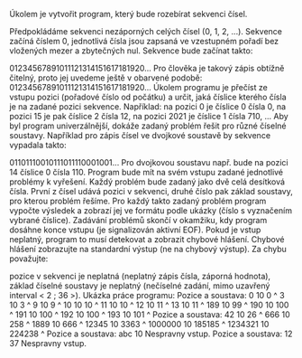 Úkolem je vytvořit program, který bude rozebírat sekvenci čísel.

Předpokládáme sekvenci nezáporných celých čísel (0, 1, 2, ...). Sekvence začíná číslem 0, jednotlivá čísla jsou zapsaná ve vzestupném pořadí bez vložených mezer a zbytečných nul. Sekvence bude začínat takto:

01234567891011121314151617181920...
Pro člověka je takový zápis obtížně čitelný, proto jej uvedeme ještě v obarvené podobě:
01234567891011121314151617181920...
Úkolem programu je přečíst ze vstupu pozici (pořadové číslo od počátku) a určit, jaká číslice kterého čísla je na zadané pozici sekvence. Například:
na pozici 0 je číslice 0 čísla 0,
na pozici 15 je pak číslice 2 čísla 12,
na pozici 2021 je číslice 1 čísla 710, ...
Aby byl program univerzálnější, dokáže zadaný problém řešit pro různé číselné soustavy. Například pro zápis čísel ve dvojkové soustavě by sekvence vypadala takto:

01101110010111011110001001...
Pro dvojkovou soustavu např. bude na pozici 14 číslice 0 čísla 110.
Program bude mít na svém vstupu zadané jednotlivé problémy k vyřešení. Každý problém bude zadaný jako dvě celá desítková čísla. První z čísel udává pozici v sekvenci, druhé číslo pak základ soustavy, pro kterou problém řešíme. Pro každý takto zadaný problém program vypočte výsledek a zobrazí jej ve formátu podle ukázky (číslo s vyznačením vybrané číslice). Zadávání problémů skončí v okamžiku, kdy program dosáhne konce vstupu (je signalizován aktivní EOF).
Pokud je vstup neplatný, program to musí detekovat a zobrazit chybové hlášení. Chybové hlášení zobrazujte na standardní výstup (ne na chybový výstup). Za chybu považujte:

pozice v sekvenci je neplatná (neplatný zápis čísla, záporná hodnota),
základ číselné soustavy je neplatný (nečíselné zadání, mimo uzavřený interval < 2 ; 36 >).
Ukázka práce programu:
Pozice a soustava:
0 10
0
^
3 10
3
^
9 10
9
^
10 10
10
^
11 10
10
 ^
12 10
11
^
13 10
11
 ^
189 10
99
 ^
190 10
100
^
191 10
100
 ^
192 10
100
  ^
193 10
101
^
Pozice a soustava:
42 10
26
^
666 10
258
  ^
1889 10
666
 ^
12345 10
3363
   ^
1000000 10
185185
^
1234321 10
224238
   ^
Pozice a soustava:
abc 10
Nespravny vstup.
Pozice a soustava:
12 37
Nespravny vstup.